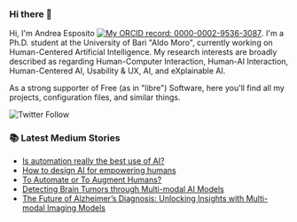 ### Hi there 👋

Hi, I'm Andrea Esposito [![My ORCID record: 0000-0002-9536-3087](https://info.orcid.org/wp-content/uploads/2019/11/orcid_16x16.png)](https://orcid.org/0000-0002-9536-3087). I'm a Ph.D. student at the University of Bari "Aldo Moro", currently working on Human-Centered Artificial Intelligence. My research interests are broadly described as regarding Human-Computer Interaction, Human-AI Interaction, Human-Centered AI, Usability & UX, AI, and eXplainable AI.

As a strong supporter of Free (as in "libre") Software, here you'll find all my projects, configuration files, and similar things.

![Twitter Follow](https://img.shields.io/twitter/follow/espositoandrea_?label=Follow%20me%21&style=social)

### 📚 Latest Medium Stories
<!-- MEDIUM-STORY-LIST:START -->
- [Is automation really the best use of AI?](https://ai.gopubby.com/is-automation-really-the-best-use-of-ai-9620352ab531?source=rss-a841ccff2a2d------2)
- [How to design AI for empowering humans](https://bootcamp.uxdesign.cc/how-to-design-ai-for-empowering-humans-9d7cf49fe6c4?source=rss-a841ccff2a2d------2)
- [To Automate or To Augment Humans?](https://ai.gopubby.com/to-automate-or-to-augment-humans-c3f805d35d55?source=rss-a841ccff2a2d------2)
- [Detecting Brain Tumors through Multi-modal AI Models](https://espositoandrea.medium.com/detecting-brain-tumors-through-multi-modal-ai-models-416c89edcc78?source=rss-a841ccff2a2d------2)
- [The Future of Alzheimer’s Diagnosis: Unlocking Insights with Multi-modal Imaging Models](https://espositoandrea.medium.com/the-future-of-alzheimers-diagnosis-unlocking-insights-with-multi-modal-imaging-models-94fdc1db1039?source=rss-a841ccff2a2d------2)
<!-- MEDIUM-STORY-LIST:END -->
